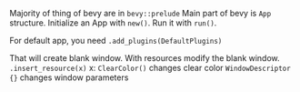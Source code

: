 Majority of thing of bevy are in `bevy::prelude`
Main part of bevy is `App` structure.
Initialize an App with `new()`.
Run it with `run()`.

For default app, you need `.add_plugins(DefaultPlugins)`

That will create blank window.
With resources modify the blank window.
`.insert_resource(x)`
x:
`ClearColor()` changes clear color
`WindowDescriptor {}` changes window parameters
